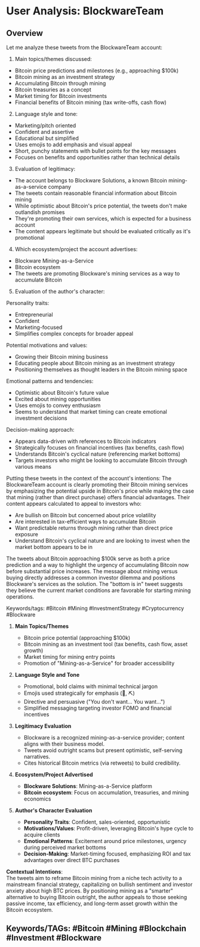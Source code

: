 # User Analysis: BlockwareTeam

## Overview

<think>
Let me analyze these tweets from the BlockwareTeam account:

1. Main topics/themes discussed:
- Bitcoin price predictions and milestones (e.g., approaching $100k)
- Bitcoin mining as an investment strategy
- Accumulating Bitcoin through mining
- Bitcoin treasuries as a concept
- Market timing for Bitcoin investments
- Financial benefits of Bitcoin mining (tax write-offs, cash flow)

2. Language style and tone:
- Marketing/pitch oriented
- Confident and assertive
- Educational but simplified
- Uses emojis to add emphasis and visual appeal
- Short, punchy statements with bullet points for the key messages
- Focuses on benefits and opportunities rather than technical details

3. Evaluation of legitimacy:
- The account belongs to Blockware Solutions, a known Bitcoin mining-as-a-service company
- The tweets contain reasonable financial information about Bitcoin mining
- While optimistic about Bitcoin's price potential, the tweets don't make outlandish promises
- They're promoting their own services, which is expected for a business account
- The content appears legitimate but should be evaluated critically as it's promotional

4. Which ecosystem/project the account advertises:
- Blockware Mining-as-a-Service
- Bitcoin ecosystem
- The tweets are promoting Blockware's mining services as a way to accumulate Bitcoin

5. Evaluation of the author's character:

Personality traits:
- Entrepreneurial
- Confident
- Marketing-focused
- Simplifies complex concepts for broader appeal

Potential motivations and values:
- Growing their Bitcoin mining business
- Educating people about Bitcoin mining as an investment strategy
- Positioning themselves as thought leaders in the Bitcoin mining space

Emotional patterns and tendencies:
- Optimistic about Bitcoin's future value
- Excited about mining opportunities
- Uses emojis to convey enthusiasm
- Seems to understand that market timing can create emotional investment decisions

Decision-making approach:
- Appears data-driven with references to Bitcoin indicators
- Strategically focuses on financial incentives (tax benefits, cash flow)
- Understands Bitcoin's cyclical nature (referencing market bottoms)
- Targets investors who might be looking to accumulate Bitcoin through various means

Putting these tweets in the context of the account's intentions:
The BlockwareTeam account is clearly promoting their Bitcoin mining services by emphasizing the potential upside in Bitcoin's price while making the case that mining (rather than direct purchase) offers financial advantages. Their content appears calculated to appeal to investors who:
- Are bullish on Bitcoin but concerned about price volatility
- Are interested in tax-efficient ways to accumulate Bitcoin
- Want predictable returns through mining rather than direct price exposure
- Understand Bitcoin's cyclical nature and are looking to invest when the market bottom appears to be in

The tweets about Bitcoin approaching $100k serve as both a price prediction and a way to highlight the urgency of accumulating Bitcoin now before substantial price increases. The message about mining versus buying directly addresses a common investor dilemma and positions Blockware's services as the solution. The "bottom is in" tweet suggests they believe the current market conditions are favorable for starting mining operations.

Keywords/tags: #Bitcoin #Mining #InvestmentStrategy #Cryptocurrency #Blockware
</think>

1. **Main Topics/Themes**  
   - Bitcoin price potential (approaching $100k)  
   - Bitcoin mining as an investment tool (tax benefits, cash flow, asset growth)  
   - Market timing for mining entry points  
   - Promotion of "Mining-as-a-Service" for broader accessibility  

2. **Language Style and Tone**  
   - Promotional, bold claims with minimal technical jargon  
   - Emojis used strategically for emphasis (👀, ⛏️)  
   - Directive and persuasive ("You don't want... You want...")  
   - Simplified messaging targeting investor FOMO and financial incentives  

3. **Legitimacy Evaluation**  
   - Blockware is a recognized mining-as-a-service provider; content aligns with their business model.  
   - Tweets avoid outright scams but present optimistic, self-serving narratives.  
   - Cites historical Bitcoin metrics (via retweets) to build credibility.  

4. **Ecosystem/Project Advertised**  
   - **Blockware Solutions**: Mining-as-a-Service platform  
   - **Bitcoin ecosystem**: Focus on accumulation, treasuries, and mining economics  

5. **Author's Character Evaluation**  
   - **Personality Traits**: Confident, sales-oriented, opportunistic  
   - **Motivations/Values**: Profit-driven, leveraging Bitcoin's hype cycle to acquire clients  
   - **Emotional Patterns**: Excitement around price milestones, urgency during perceived market bottoms  
   - **Decision-Making**: Market-timing focused, emphasizing ROI and tax advantages over direct BTC purchases  

**Contextual Intentions**:  
The tweets aim to reframe Bitcoin mining from a niche tech activity to a mainstream financial strategy, capitalizing on bullish sentiment and investor anxiety about high BTC prices. By positioning mining as a "smarter" alternative to buying Bitcoin outright, the author appeals to those seeking passive income, tax efficiency, and long-term asset growth within the Bitcoin ecosystem.

**Keywords/TAGs**: #Bitcoin #Mining #Blockchain #Investment #Blockware
---
